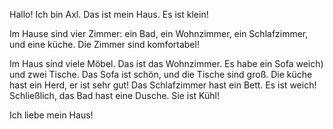 Hallo! Ich bin Axl. Das ist mein Haus. Es ist klein!

Im Hause sind vier Zimmer: ein Bad, ein Wohnzimmer, ein Schlafzimmer, und eine küche. Die Zimmer sind komfortabel!

Im Haus sind viele Möbel. Das ist das Wohnzimmer. Es habe ein Sofa weich) und zwei Tische. Das Sofa ist schön, und die Tische sind groß. Die küche hast ein Herd, er ist sehr gut! Das Schlafzimmer hast ein Bett. Es ist weich! Schließlich, das Bad hast eine Dusche. Sie ist Kühl!

Ich liebe mein Haus!

